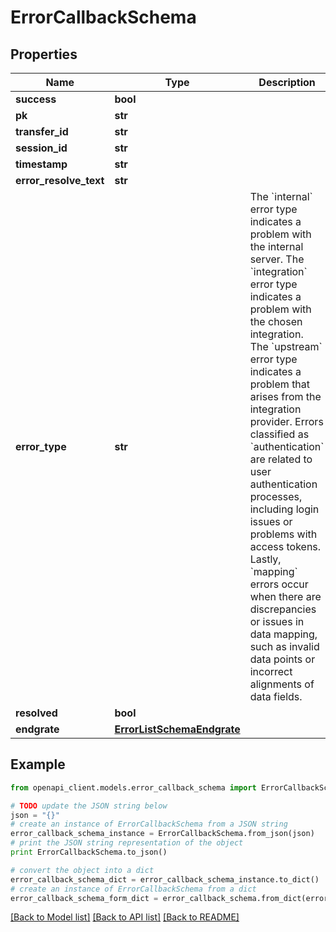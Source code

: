# ErrorCallbackSchema


## Properties

Name | Type | Description | Notes
------------ | ------------- | ------------- | -------------
**success** | **bool** |  | [optional] 
**pk** | **str** |  | [optional] 
**transfer_id** | **str** |  | [optional] 
**session_id** | **str** |  | [optional] 
**timestamp** | **str** |  | [optional] 
**error_resolve_text** | **str** |  | [optional] 
**error_type** | **str** | The &#x60;internal&#x60; error type indicates a problem with the internal server. The &#x60;integration&#x60; error type indicates a problem with the chosen integration. The &#x60;upstream&#x60; error type indicates a problem that arises from the integration provider. Errors classified as &#x60;authentication&#x60; are related to user authentication processes, including login issues or problems with access tokens. Lastly, &#x60;mapping&#x60; errors occur when there are discrepancies or issues in data mapping, such as invalid data points or incorrect alignments of data fields. | [optional] 
**resolved** | **bool** |  | [optional] 
**endgrate** | [**ErrorListSchemaEndgrate**](ErrorListSchemaEndgrate.md) |  | [optional] 

## Example

```python
from openapi_client.models.error_callback_schema import ErrorCallbackSchema

# TODO update the JSON string below
json = "{}"
# create an instance of ErrorCallbackSchema from a JSON string
error_callback_schema_instance = ErrorCallbackSchema.from_json(json)
# print the JSON string representation of the object
print ErrorCallbackSchema.to_json()

# convert the object into a dict
error_callback_schema_dict = error_callback_schema_instance.to_dict()
# create an instance of ErrorCallbackSchema from a dict
error_callback_schema_form_dict = error_callback_schema.from_dict(error_callback_schema_dict)
```
[[Back to Model list]](../README.md#documentation-for-models) [[Back to API list]](../README.md#documentation-for-api-endpoints) [[Back to README]](../README.md)


